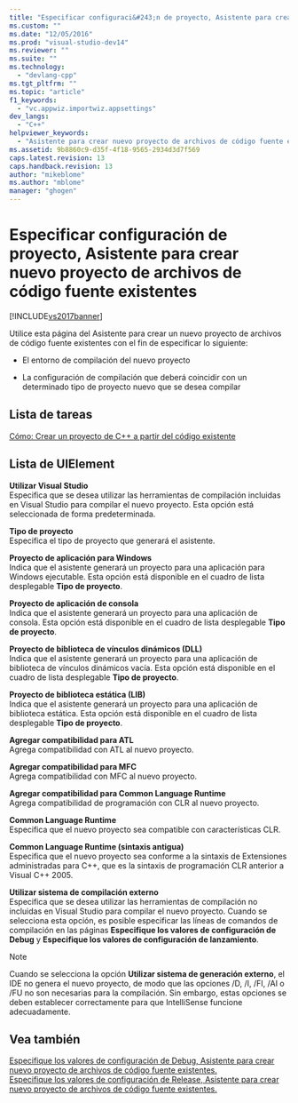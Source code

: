 ```yaml
---
title: "Especificar configuraci&#243;n de proyecto, Asistente para crear nuevo proyecto de archivos de c&#243;digo fuente existentes | Microsoft Docs"
ms.custom: ""
ms.date: "12/05/2016"
ms.prod: "visual-studio-dev14"
ms.reviewer: ""
ms.suite: ""
ms.technology: 
  - "devlang-cpp"
ms.tgt_pltfrm: ""
ms.topic: "article"
f1_keywords: 
  - "vc.appwiz.importwiz.appsettings"
dev_langs: 
  - "C++"
helpviewer_keywords: 
  - "Asistente para crear nuevo proyecto de archivos de código fuente existentes, configuración de proyecto"
ms.assetid: 9b8860c9-d35f-4f18-9565-2934d3d7f569
caps.latest.revision: 13
caps.handback.revision: 13
author: "mikeblome"
ms.author: "mblome"
manager: "ghogen"
---
```

# Especificar configuraci&#243;n de proyecto, Asistente para crear nuevo proyecto de archivos de c&#243;digo fuente existentes
[!INCLUDE[vs2017banner](../assembler/inline/includes/vs2017banner.md)]

Utilice esta página del Asistente para crear un nuevo proyecto de archivos de código fuente existentes con el fin de especificar lo siguiente:  
  
-   El entorno de compilación del nuevo proyecto  
  
-   La configuración de compilación que deberá coincidir con un determinado tipo de proyecto nuevo que se desea compilar  
  
## Lista de tareas  
 [Cómo: Crear un proyecto de C\+\+ a partir del código existente](../ide/how-to-create-a-cpp-project-from-existing-code.md)  
  
## Lista de UIElement  
 **Utilizar Visual Studio**  
 Especifica que se desea utilizar las herramientas de compilación incluidas en Visual Studio para compilar el nuevo proyecto.  Esta opción está seleccionada de forma predeterminada.  
  
 **Tipo de proyecto**  
 Especifica el tipo de proyecto que generará el asistente.  
  
 **Proyecto de aplicación para Windows**  
 Indica que el asistente generará un proyecto para una aplicación para Windows ejecutable.  Esta opción está disponible en el cuadro de lista desplegable **Tipo de proyecto**.  
  
 **Proyecto de aplicación de consola**  
 Indica que el asistente generará un proyecto para una aplicación de consola.  Esta opción está disponible en el cuadro de lista desplegable **Tipo de proyecto**.  
  
 **Proyecto de biblioteca de vínculos dinámicos \(DLL\)**  
 Indica que el asistente generará un proyecto para una aplicación de biblioteca de vínculos dinámicos vacía.  Esta opción está disponible en el cuadro de lista desplegable **Tipo de proyecto**.  
  
 **Proyecto de biblioteca estática \(LIB\)**  
 Indica que el asistente generará un proyecto para una aplicación de biblioteca estática.  Esta opción está disponible en el cuadro de lista desplegable **Tipo de proyecto**.  
  
 **Agregar compatibilidad para ATL**  
 Agrega compatibilidad con ATL al nuevo proyecto.  
  
 **Agregar compatibilidad para MFC**  
 Agrega compatibilidad con MFC al nuevo proyecto.  
  
 **Agregar compatibilidad para Common Language Runtime**  
 Agrega compatibilidad de programación con CLR al nuevo proyecto.  
  
 **Common Language Runtime**  
 Especifica que el nuevo proyecto sea compatible con características CLR.  
  
 **Common Language Runtime \(sintaxis antigua\)**  
 Especifica que el nuevo proyecto sea conforme a la sintaxis de Extensiones administradas para C\+\+, que es la sintaxis de programación CLR anterior a Visual C\+\+ 2005.  
  
 **Utilizar sistema de compilación externo**  
 Especifica que se desea utilizar las herramientas de compilación no incluidas en Visual Studio para compilar el nuevo proyecto.  Cuando se selecciona esta opción, es posible especificar las líneas de comandos de compilación en las páginas **Especifique los valores de configuración de Debug** y **Especifique los valores de configuración de lanzamiento**.  
  
> [!NOTE]
>  Cuando se selecciona la opción **Utilizar sistema de generación externo**, el IDE no genera el nuevo proyecto, de modo que las opciones \/D, \/I, \/FI, \/AI o \/FU no son necesarias para la compilación.  Sin embargo, estas opciones se deben establecer correctamente para que IntelliSense funcione adecuadamente.  
  
## Vea también  
 [Especifique los valores de configuración de Debug, Asistente para crear nuevo proyecto de archivos de código fuente existentes.](../ide/specify-debug-configuration-settings.md)   
 [Especifique los valores de configuración de Release, Asistente para crear nuevo proyecto de archivos de código fuente existentes.](../ide/specify-release-configuration.md)
